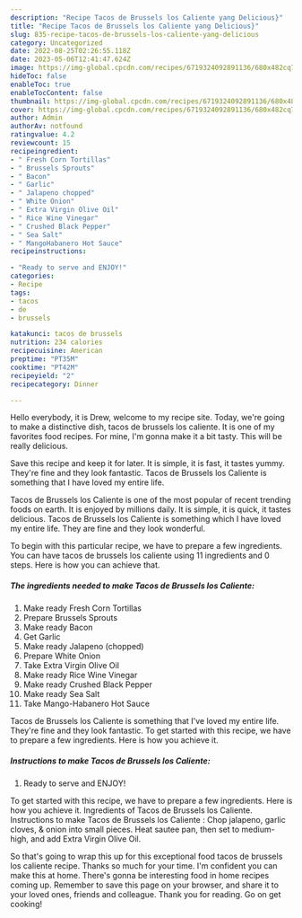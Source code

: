 ```yaml
---
description: "Recipe Tacos de Brussels los Caliente yang Delicious}"
title: "Recipe Tacos de Brussels los Caliente yang Delicious}"
slug: 835-recipe-tacos-de-brussels-los-caliente-yang-delicious
category: Uncategorized
date: 2022-08-25T02:26:55.118Z
date: 2023-05-06T12:41:47.624Z
image: https://img-global.cpcdn.com/recipes/6719324092891136/680x482cq70/tacos-de-brussels-los-caliente-recipe-main-photo.jpg
hideToc: false
enableToc: true
enableTocContent: false
thumbnail: https://img-global.cpcdn.com/recipes/6719324092891136/680x482cq70/tacos-de-brussels-los-caliente-recipe-main-photo.jpg
cover: https://img-global.cpcdn.com/recipes/6719324092891136/680x482cq70/tacos-de-brussels-los-caliente-recipe-main-photo.jpg
author: Admin
authorAv: notfound
ratingvalue: 4.2
reviewcount: 15
recipeingredient:
- " Fresh Corn Tortillas"
- " Brussels Sprouts"
- " Bacon"
- " Garlic"
- " Jalapeno chopped"
- " White Onion"
- " Extra Virgin Olive Oil"
- " Rice Wine Vinegar"
- " Crushed Black Pepper"
- " Sea Salt"
- " MangoHabanero Hot Sauce"
recipeinstructions:

- "Ready to serve and ENJOY!"
categories:
- Recipe
tags:
- tacos
- de
- brussels

katakunci: tacos de brussels 
nutrition: 234 calories
recipecuisine: American
preptime: "PT35M"
cooktime: "PT42M"
recipeyield: "2"
recipecategory: Dinner

---
```



Hello everybody, it is Drew, welcome to my recipe site. Today, we're going to make a distinctive dish, tacos de brussels los caliente. It is one of my favorites food recipes. For mine, I'm gonna make it a bit tasty. This will be really delicious.

Save this recipe and keep it for later. It is simple, it is fast, it tastes yummy. They&#39;re fine and they look fantastic. Tacos de Brussels los Caliente is something that I have loved my entire life.

Tacos de Brussels los Caliente is one of the most popular of recent trending foods on earth. It is enjoyed by millions daily. It is simple, it is quick, it tastes delicious. Tacos de Brussels los Caliente is something which I have loved my entire life. They are fine and they look wonderful.


To begin with this particular recipe, we have to prepare a few ingredients. You can have tacos de brussels los caliente using 11 ingredients and 0 steps. Here is how you can achieve that.

<!--inarticleads1-->

##### The ingredients needed to make Tacos de Brussels los Caliente:

1. Make ready  Fresh Corn Tortillas
1. Prepare  Brussels Sprouts
1. Make ready  Bacon
1. Get  Garlic
1. Make ready  Jalapeno (chopped)
1. Prepare  White Onion
1. Take  Extra Virgin Olive Oil
1. Make ready  Rice Wine Vinegar
1. Make ready  Crushed Black Pepper
1. Make ready  Sea Salt
1. Take  Mango-Habanero Hot Sauce


Tacos de Brussels los Caliente is something that I&#39;ve loved my entire life. They&#39;re fine and they look fantastic. To get started with this recipe, we have to prepare a few ingredients. Here is how you achieve it. 

<!--inarticleads2-->

##### Instructions to make Tacos de Brussels los Caliente:


1. Ready to serve and ENJOY!

To get started with this recipe, we have to prepare a few ingredients. Here is how you achieve it. Ingredients of Tacos de Brussels los Caliente. Instructions to make Tacos de Brussels los Caliente : Chop jalapeno, garlic cloves, &amp; onion into small pieces. Heat sautee pan, then set to medium-high, and add Extra Virgin Olive Oil. 

So that's going to wrap this up for this exceptional food tacos de brussels los caliente recipe. Thanks so much for your time. I'm confident you can make this at home. There's gonna be interesting food in home recipes coming up. Remember to save this page on your browser, and share it to your loved ones, friends and colleague. Thank you for reading. Go on get cooking!
